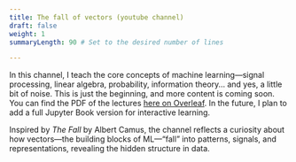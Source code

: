 ```yaml
---
title: The fall of vectors (youtube channel)
draft: false
weight: 1
summaryLength: 90 # Set to the desired number of lines

---
```

In this channel, I teach the core concepts of machine learning—signal processing, linear algebra, probability, information theory… and yes, a little bit of noise. This is just the beginning, and more content is coming soon. You can find the PDF of the lectures [here on Overleaf](https://www.overleaf.com/read/jkrnvmtygjvq#7bdfdd). In the future, I plan to add a full Jupyter Book version for interactive learning.

Inspired by *The Fall* by Albert Camus, the channel reflects a curiosity about how vectors—the building blocks of ML—“fall” into patterns, signals, and representations, revealing the hidden structure in data.

